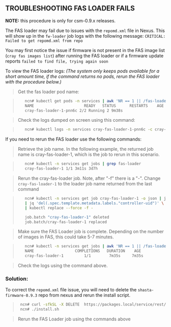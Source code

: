 ## TROUBLESHOOTING FAS LOADER FAILS

**NOTE:** this procedure is only for csm-0.9.x releases.

The FAS loader may fail due to issues with the `repomd.xml` file in Nexus.
This will show up in the `fw-loader` job logs with the following message: `CRITICAL: Failed to get repomd.xml from repo`

You may first notice the issue if firmware is not present in the FAS image list (`cray fas images list`) after running the FAS loader or if a firmware update reports `failed to find file, trying again soon`

To view the FAS loader logs:
*(The system only keeps pods available for a short amount time, if the command returns no pods, rerun the FAS loader with the procedure below.)*

>Get the fas loader pod name:

>```bash
>    ncn# kubectl get pods -n services | awk 'NR == 1 || /fas-loader/'
>    NAME                      READY   STATUS      RESTARTS    AGE
>    cray-fas-loader-1-pnn6c 2/2 Running 2 9m38s
>```

>Check the logs dumped on screen using this command:

>```bash
>    ncn# kubectl logs -n services cray-fas-loader-1-pnn6c -c cray-fas-loader
>```

If you need to rerun the FAS loader use the following commands:

>Retrieve the job name. In the following example, the returned job name is cray-fas-loader-1, which is the job to rerun in this scenario.

>```bash
>    ncn# kubectl -n services get jobs | grep fas-loader
>    cray-fas-loader-1 1/1 3m11s 3d7h
>```

>Rerun the cray-fas-loader job. Note, after "-f" there is a "-".
Change `cray-fas-loader-1` to the loader job name returned from the last command

>```bash
>    ncn# kubectl -n services get job cray-fas-loader-1 -o json | jq 'del(.spec.selector)' \
>    | jq 'del(.spec.template.metadata.labels."controller-uid")' \
>    | kubectl replace --force -f -
>
>    job.batch "cray-fas-loader-1" deleted
>    job.batch/cray-fas-loader-1 replaced
>```

>Make sure the FAS Loader job is complete. Depending on the number of images in FAS, this could take 5-7 minutes.

>```bash
>    ncn# kubectl -n services get jobs | awk 'NR == 1 || /fas-loader/'
>    NAME                  COMPLETIONS   DURATION    AGE
>    cray-fas-loader-1         1/1        7m35s     7m35s
>```

>Check the logs using the command above.

### Solution:

To correct the `repomd.xml` file issue, you will need to delete the `shasta-firmware-0.9.3` repo from nexus and rerun the install script.

>```bash
>  ncn# curl -sfkSL -X DELETE  https://packages.local/service/rest/beta/repositories/shasta-firmware-0.9.3
>  ncn# ./install.sh
>```

>Rerun the FAS Loader job using the commands above
